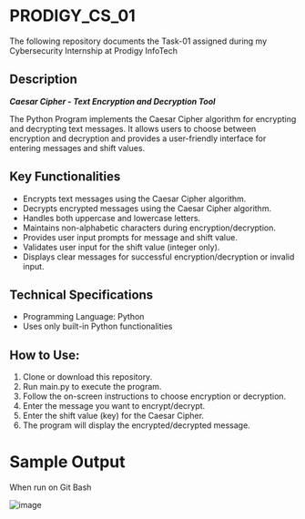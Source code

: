 # PRODIGY_CS_01
The following repository documents the Task-01 assigned during my Cybersecurity Internship at Prodigy InfoTech

## Description
**_Caesar Cipher - Text Encryption and Decryption Tool_**

The Python Program implements the Caesar Cipher algorithm for encrypting and decrypting text messages. It allows users to choose between encryption and decryption and provides a user-friendly interface for entering messages and shift values.

## Key Functionalities
- Encrypts text messages using the Caesar Cipher algorithm.
- Decrypts encrypted messages using the Caesar Cipher algorithm.
- Handles both uppercase and lowercase letters.
- Maintains non-alphabetic characters during encryption/decryption.
- Provides user input prompts for message and shift value.
- Validates user input for the shift value (integer only).
- Displays clear messages for successful encryption/decryption or invalid input.

## Technical Specifications
- Programming Language: Python
- Uses only built-in Python functionalities

## How to Use:
1. Clone or download this repository.
2. Run main.py to execute the program.
3. Follow the on-screen instructions to choose encryption or decryption.
4. Enter the message you want to encrypt/decrypt.
5. Enter the shift value (key) for the Caesar Cipher.
6. The program will display the encrypted/decrypted message.

# Sample Output
When run on Git Bash

![image](https://github.com/Amogha-Upadyaya/PRODIGY_CS_01/assets/120311753/8afa8685-b35d-44e3-8f7b-394d1cc9a476)
